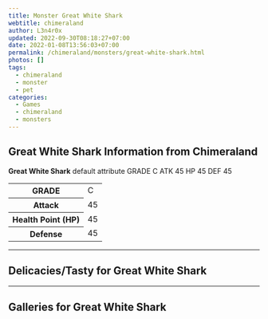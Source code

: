 ```yaml
---
title: Monster Great White Shark
webtitle: chimeraland
author: L3n4r0x
updated: 2022-09-30T08:18:27+07:00
date: 2022-01-08T13:56:03+07:00
permalink: /chimeraland/monsters/great-white-shark.html
photos: []
tags:
  - chimeraland
  - monster
  - pet
categories:
  - Games
  - chimeraland
  - monsters
---
```


<section id="bootstrap-wrapper"><link rel="stylesheet" href="https://rawcdn.githack.com/dimaslanjaka/Web-Manajemen/0c3b5aa1813bd4abcd2c11bf3e37928b15c28664/css/bootstrap-5-3-0-alpha3-wrapper.css"/><h2 id="attribute">Great White Shark Information from Chimeraland</h2><p><b>Great White Shark</b> default attribute GRADE C ATK 45 HP 45 DEF 45<table><tr><th>GRADE</th><td>C</td></tr><tr><th>Attack</th><td>45</td></tr><tr><th>Health Point (HP)</th><td>45</td></tr><tr><th>Defense</th><td>45</td></tr></table></p><hr/><h2 id="delicacies">Delicacies/Tasty for Great White Shark</h2><div class="text-white bg-dark"></div><hr/><div id="gallery"><h2>Galleries for Great White Shark</h2><div class="row"></div></div></section>